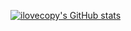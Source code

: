 [![ilovecopy's GitHub stats](https://github-readme-stats.vercel.app/api?username=ilovecopy)](https://github.com/ilovecopy/github-readme-stats)

